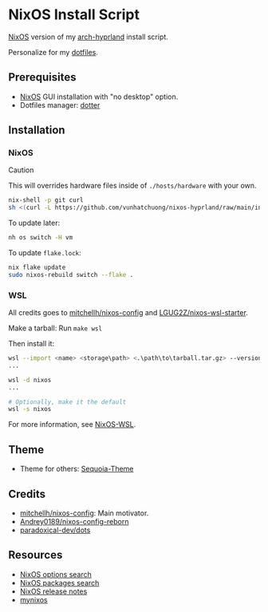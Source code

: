 # NixOS Install Script

[NixOS](https://nixos.org/) version of my [arch-hyprland](https://github.com/vunhatchuong/arch-hyprland) install script.

Personalize for my [dotfiles](https://github.com/vunhatchuong/.dotfiles).

## Prerequisites

- [NixOS](https://nixos.org/download/#nixos-iso) GUI installation with "no desktop" option.
- Dotfiles manager: [dotter](https://github.com/SuperCuber/dotter/)

## Installation

### NixOS

> [!CAUTION]
> This will overrides hardware files inside of `./hosts/hardware` with your own.

```bash
nix-shell -p git curl
sh <(curl -L https://github.com/vunhatchuong/nixos-hyprland/raw/main/install.sh)
```

To update later:

```bash
nh os switch -H vm
```

To update `flake.lock`:

```bash
nix flake update
sudo nixos-rebuild switch --flake .
```

### WSL

All credits goes to [mitchellh/nixos-config](https://github.com/mitchellh/nixos-config) and [LGUG2Z/nixos-wsl-starter](https://github.com/LGUG2Z/nixos-wsl-starter).

Make a tarball: Run `make wsl`

Then install it:

```bash
wsl --import <name> <storage\path> <.\path\to\tarball.tar.gz> --version 2
...

wsl -d nixos
...

# Optionally, make it the default
wsl -s nixos
```

For more information, see [NixOS-WSL](https://github.com/nix-community/NixOS-WSL).


## Theme

- Theme for others: [Sequoia-Theme](https://github.com/Sequoia-Theme/)

## Credits

- [mitchellh/nixos-config](https://github.com/mitchellh/nixos-config): Main motivator.
- [Andrey0189/nixos-config-reborn](https://github.com/Andrey0189/nixos-config-reborn)
- [paradoxical-dev/dots](https://github.com/paradoxical-dev/dots)

## Resources

- [NixOS options search](https://search.nixos.org/options)
- [NixOS packages search](https://search.nixos.org/packages)
- [NixOS release notes](https://nixos.org/manual/nixos/stable/release-notes)
- [mynixos](https://mynixos.com/)
